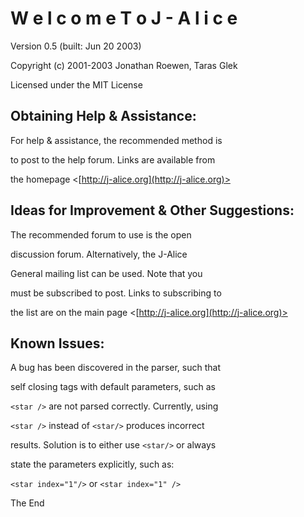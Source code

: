 # W e l c o m e    T o    J - A l i c e

Version 0.5  (built: Jun 20 2003)

Copyright (c) 2001-2003 Jonathan Roewen, Taras Glek

Licensed under the MIT License

## Obtaining Help & Assistance:

   For help & assistance, the recommended method is

 to post to the help forum. Links are available from

 the homepage <[http://j-alice.org](http://j-alice.org)>



## Ideas for Improvement & Other Suggestions:


   The recommended forum to use is the open

 discussion forum. Alternatively, the J-Alice

 General mailing list can be used. Note that you

 must be subscribed to post. Links to subscribing to

 the list are on the main page <[http://j-alice.org](http://j-alice.org)>



## Known Issues:



   A bug has been discovered in the parser, such that

 self closing tags with default parameters, such as

 `<star />` are not parsed correctly. Currently, using

 `<star />` instead of `<star/>` produces incorrect

 results. Solution is to either use `<star/>` or always

 state the parameters explicitly, such as:

 `<star index="1"/>` or `<star index="1" />`



 The End
